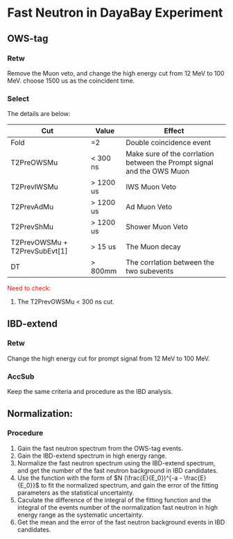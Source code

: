 <!--
This is a doc for program FastN
-->

# Fast Neutron in DayaBay Experiment

## OWS-tag

### Retw

Remove the Muon veto, and change the high energy cut from 12 MeV to 100 MeV. choose 1500 us as the coincident time.

### Select

The details are below:

| Cut                           | Value     | Effect                                                                 |
|-------------------------------|-----------|------------------------------------------------------------------------|
| Fold                          | =2        | Double coincidence event                                               |
| T2PreOWSMu                    | < 300 ns  | Make sure of the corrlation between the Prompt signal and the OWS Muon |
| T2PrevIWSMu                   | > 1200 us | IWS Muon Veto                                                          |
| T2PrevAdMu                    | > 1200 us | Ad Muon Veto                                                           |
| T2PrevShMu                    | > 1200 us | Shower Muon Veto                                                       |
| T2PrevOWSMu + T2PrevSubEvt[1] | > 15 us   | The Muon decay                                                         |
| DT                            | > 800mm   | The corrlation between the two subevents                               |

<font color = red> Need to check: </font>

1. The T2PrevOWSMu < 300 ns cut.


## IBD-extend

### Retw

Change the high energy cut for prompt signal from 12 MeV to 100 MeV.

### AccSub

Keep the same criteria and procedure as the IBD analysis.

## Normalization:

### Procedure

1. Gain the fast neutron spectrum from the OWS-tag events.
2. Gain the IBD-extend spectrum in high energy range.
3. Normalize the fast neutron spectrum using the IBD-extend spectrum, and get the number of the fast neutron background in IBD candidates.
4. Use the function with the form of $N (\frac{E}{E_0})^{-a - \frac{E}{E_0}}$ to fit the normalized spectrum, and gain the error of the fitting parameters as the statistical uncertainty.
6. Caculate the difference of the integral of the fitting function and the integral of the events number of the normalization fast neutron in high energy range as the systematic uncertainty.
7. Get the mean and the error of the fast neutron background events in IBD candidates.
